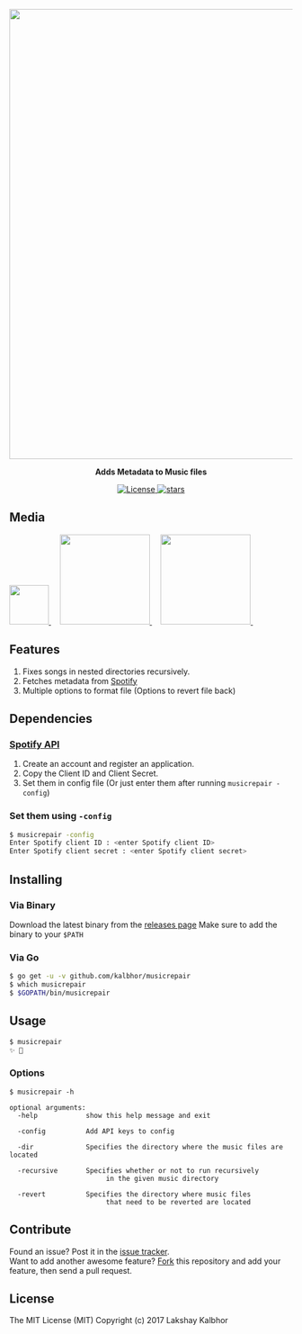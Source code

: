 
<p align="center">
    <img src="https://s28.postimg.org/wibuzmq8d/Music_Repair_GIF.gif" width="800">    
</p>
<p align="center">
  <b>Adds Metadata to Music files</b>
</p>

<p align="center">
    <a href="https://github.com/kalbhor/musicrepair/LICENSE">
		<img alt="License"  src="https://img.shields.io/github/license/mashape/apistatus.svg?style=flat-square"/>
	</a>        
	<a href="https://github.com/kalbhor/musicrepair">
		<img alt="stars" src="https://img.shields.io/github/stars/kalbhor/musicrepair.svg?style=social&label=Star"/>
	</a>            
</p>


## Media
<p align="left">
    <a href="https://mavielinux.com/2016/12/11/musicrepair-pour-corriger-les-titresajouter-les-metadonnees-et-les-pochettes-de-vos-musiques/">
		<img width="70px" src="http://i.imgur.com/TklsaII.png"/>
	</a>
	&nbsp;&nbsp;&nbsp;
    <a href="http://blog.desdelinux.net/reparar-archivos-de-musica/">
		<img width="160px" src="http://i.imgur.com/eV1WxYZ.png"/>
	</a>
	&nbsp;&nbsp;&nbsp;
    <a href="https://www.reddit.com/r/learnpython/comments/5gzvcb/i_made_a_script_that_would_fix_your_music_files/">
		<img width="160px" src="http://i.imgur.com/Jk8PgIb.png"/>
	</a>
	&nbsp;&nbsp;&nbsp;
</p>

## Features

1. Fixes songs in nested directories recursively.
2. Fetches metadata from [Spotify](https://www.spotify.com)
3. Multiple options to format file (Options to revert file back)

## Dependencies  

### [Spotify API](https://developer.spotify.com/my-applications)

1. Create an account and register an application.
2. Copy the Client ID and Client Secret.
3. Set them in config file (Or just enter them after running ```musicrepair -config```)

### Set them using ```-config```
```sh 
$ musicrepair -config                                               
Enter Spotify client ID : <enter Spotify client ID>  
Enter Spotify client secret : <enter Spotify client secret>                                     
```

## Installing

### Via Binary

Download the latest binary from the [releases page](https://github.com/kalbhor/MusicRepair/releases)
Make sure to add the binary to your `$PATH`

### Via Go
```sh
$ go get -u -v github.com/kalbhor/musicrepair
$ which musicrepair
$ $GOPATH/bin/musicrepair
```


## Usage

```sh
$ musicrepair
✨ 🍰
```


### Options
```
$ musicrepair -h

optional arguments:
  -help            show this help message and exit
  
  -config          Add API keys to config

  -dir             Specifies the directory where the music files are located

  -recursive       Specifies whether or not to run recursively
                        in the given music directory

  -revert          Specifies the directory where music files
                        that need to be reverted are located
```

## Contribute

Found an issue? Post it in the [issue tracker](https://github.com/kalbhor/MusicRepair/issues). <br> 
Want to add another awesome feature? [Fork](https://github.com/kalbhor/MusicRepair/fork) this repository and add your feature, then send a pull request.

## License
The MIT License (MIT)
Copyright (c) 2017 Lakshay Kalbhor
